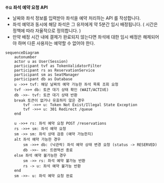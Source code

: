 **`주요` 좌석 예약 요청 API**

- 날짜와 좌석 정보를 입력받아 좌석을 예약 처리하는 API 를 작성합니다.
- 좌석 예약과 동시에 해당 좌석은 그 유저에게 약 5분간 임시 배정됩니다. ( 시간은 정책에 따라 자율적으로 정의합니다. )
- 만약 배정 시간 내에 결제가 완료되지 않는다면 좌석에 대한 임시 배정은 해제되어야 하며 다른 사용자는 예약할 수 없어야 한다.

```mermaid
sequenceDiagram
    autonumber
    actor u as User(Session)
    participant tvf as TokenValidatorFilter
    participant rs as ReservationService
    participant sm as SeatManager
    participant db as Database
    u ->>+ tvf: 해당 날짜의 예약 가능한 좌석 목록 조회 요청
    tvf ->>+ db: 토큰 대기 상태 확인 (WAIT/ACTIVE)
    db ->>- tvf: 토큰 대기 상태 반환
    break 토큰이 없거나 유효하지 않은 경우
        tvf ->>+ u: Token Not Exist/Illegal State Exception
        tvf ->>+ u: 301 Redirect /queue
    end

    u ->>+ rs: 좌석 예약 요청 POST /reservations
    rs ->>+ sm: 좌석 예약 요청
    sm ->> sm: 좌석 상태 검증 (예약 가능한지)
    alt 좌석 예약 가능한 경우
        sm ->>+ db: (낙관락) 좌석 예약 상태 변경 요청 (status -> RESERVED)
        db ->>- sm: 트랜잭션 종료
    else 좌석 예약 불가능한 경우
        sm ->> rs: 좌석 예약 불가능 반환
        rs -> u: 좌석 예약 불가능 반환
    end
    sm ->>- u: 좌석 예약 요청 완료
```